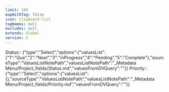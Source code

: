 ```yaml
---
limit: 100
mapWithTag: false
icon: clipboard-list
tagNames: null
excludes: null
extends: Global
version: 2
---
```

Status:: {"type":"Select","options":{"valuesList":{"1":"Que","2":"Next","3":"inProgress","4":"Pending","5":"Complete"},"sourceType":"ValuesListNotePath","valuesListNotePath":"_Metadata Menu/Project_fields/Status.md","valuesFromDVQuery":""}}
Priority:: {"type":"Select","options":{"valuesList":{},"sourceType":"ValuesListNotePath","valuesListNotePath":"_Metadata Menu/Project_fields/Priority.md","valuesFromDVQuery":""}}